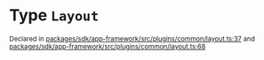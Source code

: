 # Type `Layout`
<sub>Declared in [packages/sdk/app-framework/src/plugins/common/layout.ts:37](https://github.com/dxos/dxos/blob/ce1e5d079/packages/sdk/app-framework/src/plugins/common/layout.ts#L37) and [packages/sdk/app-framework/src/plugins/common/layout.ts:68](https://github.com/dxos/dxos/blob/ce1e5d079/packages/sdk/app-framework/src/plugins/common/layout.ts#L68)</sub>







